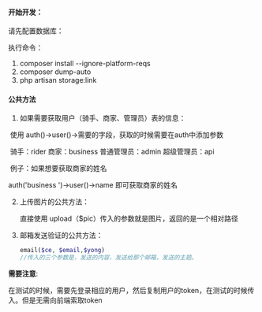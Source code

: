 #### 开始开发：

请先配置数据库：

执行命令：

1. composer install --ignore-platform-reqs
2. composer dump-auto
3. php artisan storage:link

#### 公共方法

1. 如果需要获取用户（骑手、商家、管理员）表的信息：

​         使用 auth()->user()->需要的字段，获取的时候需要在auth中添加参数

​         骑手：rider  商家：business 普通管理员：admin 超级管理员：api

​         例子：如果想要获取商家的姓名

 auth('business ')->user()->name 即可获取商家的姓名

2. 上传图片的公共方法：

   直接使用 upload（$pic）传入的参数就是图片，返回的是一个相对路径

3. 邮箱发送验证的公共方法：

   ```php
   email($ce, $email,$yong)
   //传入的三个参数是，发送的内容，发送给那个邮箱，发送的主题。
   ```

**需要注意**:

在测试的时候，需要先登录相应的用户，然后复制用户的token，在测试的时候传入。但是无需向前端索取token
